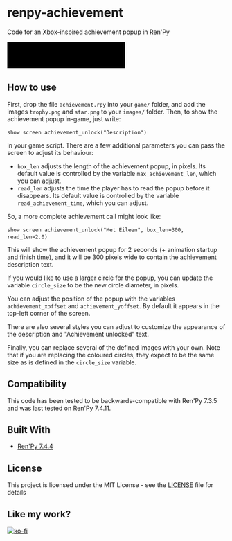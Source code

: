 # renpy-achievement
Code for an Xbox-inspired achievement popup in Ren'Py

![achievement_gif](https://github.com/shawna-p/renpy-achievement/blob/main/achievement_gif.gif?raw=true)

## How to use

First, drop the file `achievement.rpy` into your `game/` folder, and add the images `trophy.png` and `star.png` to your `images/` folder. Then, to show the achievement popup in-game, just write:

```renpy
show screen achievement_unlock("Description")
```

in your game script. There are a few additional parameters you can pass the screen to adjust its behaviour:

* `box_len` adjusts the length of the achievement popup, in pixels. Its default value is controlled by the variable `max_achievement_len`, which you can adjust.
* `read_len` adjusts the time the player has to read the popup before it disappears. Its default value is controlled by the variable `read_achievement_time`, which you can adjust.

So, a more complete achievement call might look like:

```renpy
show screen achievement_unlock("Met Eileen", box_len=300, read_len=2.0)
```

This will show the achievement popup for 2 seconds (+ animation startup and finish time), and it will be 300 pixels wide to contain the achievement description text.

If you would like to use a larger circle for the popup, you can update the variable `circle_size` to be the new circle diameter, in pixels.

You can adjust the position of the popup with the variables `achievement_xoffset` and `achievement_yoffset`. By default it appears in the top-left corner of the screen.

There are also several styles you can adjust to customize the appearance of the description and "Achievement unlocked" text.

Finally, you can replace several of the defined images with your own. Note that if you are replacing the coloured circles, they expect to be the same size as is defined in the `circle_size` variable.

## Compatibility

This code has been tested to be backwards-compatible with Ren'Py 7.3.5 and was last tested on Ren'Py 7.4.11.

## Built With

* [Ren'Py 7.4.4](https://www.renpy.org/)

## License

This project is licensed under the MIT License - see the [LICENSE](LICENSE) file for details

## Like my work?

[![ko-fi](https://www.ko-fi.com/img/githubbutton_sm.svg)](https://ko-fi.com/L3L7QE3T)
